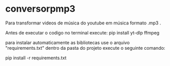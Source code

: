 # conversorpmp3
Para transformar videos de música do youtube em música formato .mp3 .

Antes de executar o codigo no terminal execute: pip install yt-dlp ffmpeg

para instalar automaticamente as bibliotecas use o arquivo "requirements.txt" dentro da pasta do projeto 
execute o seguinte comando:

pip install -r requirements.txt
